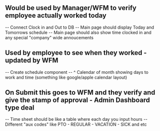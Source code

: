 ## Would be used by Manager/WFM to verify employee actually worked today

-- Connect Clock in and Out to DB
-- Main page should display Today and Tomorrows schedule
-- Main page should also show time clocked in and any special "company" wide annoucements

## Used by employee to see when they worked - updated by WFM

-- Create schedule component
-- ^ Calendar of month showing days to work and time (something like google/apple calendar layout)

## On Submit this goes to WFM and they verify and give the stamp of approval - Admin Dashboard type deal

-- Time sheet should be like a table where each day you input hours
-- Different "aux codes" like PTO - REGULAR - VACATION - SICK and etc
